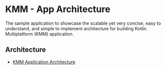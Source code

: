 # KMM - App Architecture

The sample application to showcase the scalable yet very concise, easy to understand, and simple to
implement architecture for building Kotlin Multiplatform (KMM) application.

## Architecture

- [KMM Application Architecture](./documentation/architecture/kmm_app_architecture.md)